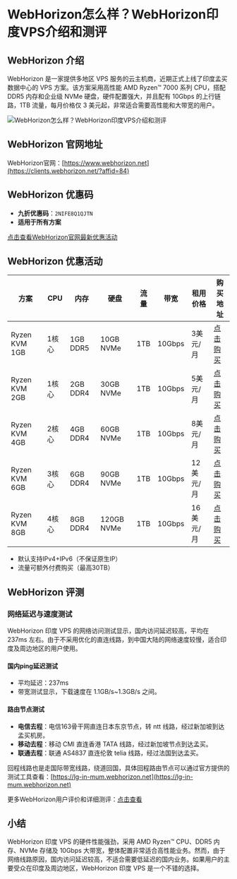 # WebHorizon怎么样？WebHorizon印度VPS介绍和测评

## WebHorizon 介绍
WebHorizon 是一家提供多地区 VPS 服务的云主机商，近期正式上线了印度孟买数据中心的 VPS 方案。该方案采用高性能 AMD Ryzen™ 7000 系列 CPU，搭配 DDR5 内存和企业级 NVMe 硬盘，硬件配置强大，并且配有 10Gbps 的上行链路，1TB 流量，每月价格仅 3 美元起，非常适合需要高性能和大带宽的用户。

![WebHorizon怎么样？WebHorizon印度VPS介绍和测评](https://github.com/user-attachments/assets/b5fea1dc-e3d4-450d-9f37-15f15c5c45a9)

## WebHorizon 官网地址
WebHorizon官网：[https://www.webhorizon.net](https://clients.webhorizon.net/?affid=84)

## WebHorizon 优惠码
- **九折优惠码**：`2NIFE8Q1QJTN`
- **适用于所有方案**

[点击查看WebHorizon官网最新优惠活动](https://clients.webhorizon.net/?affid=84)

## WebHorizon 优惠活动

| 方案               | CPU    | 内存       | 硬盘        | 流量  | 带宽   | 租用价格     | 购买地址                                         |
|--------------------|--------|------------|-------------|-------|--------|--------------|--------------------------------------------------|
| Ryzen KVM 1GB      | 1核心  | 1GB DDR5   | 10GB NVMe   | 1TB   | 10Gbps | 3美元/月     | [点击购买](https://clients.webhorizon.net/?cmd=cart&action=add&affid=84&id=196)     |
| Ryzen KVM 2GB      | 1核心  | 2GB DDR4   | 30GB NVMe   | 1TB   | 10Gbps | 5美元/月     | [点击购买](https://clients.webhorizon.net/?cmd=cart&action=add&affid=84&id=198)     |
| Ryzen KVM 4GB      | 2核心  | 4GB DDR4   | 60GB NVMe   | 1TB   | 10Gbps | 8美元/月     | [点击购买](https://clients.webhorizon.net/?cmd=cart&action=add&affid=84&id=188)     |
| Ryzen KVM 6GB      | 3核心  | 6GB DDR4   | 90GB NVMe   | 1TB   | 10Gbps | 12美元/月    | [点击购买](https://clients.webhorizon.net/?cmd=cart&action=add&affid=84&id=199)     |
| Ryzen KVM 8GB      | 4核心  | 8GB DDR4   | 120GB NVMe  | 1TB   | 10Gbps | 16美元/月    | [点击购买](https://clients.webhorizon.net/?cmd=cart&action=add&affid=84&id=200)     |

- 默认支持IPv4+IPv6（不保证原生IP）
- 流量可额外付费购买（最高30TB）

## WebHorizon 评测

### 网络延迟与速度测试
WebHorizon 印度 VPS 的网络访问测试显示，国内访问延迟较高，平均在 237ms 左右。由于不采用优化的直连线路，到中国大陆的网络速度较慢，适合印度及周边地区的用户使用。

#### 国内ping延迟测试
- 平均延迟：237ms
- 带宽测试显示，下载速度在 1.1GB/s~1.3GB/s 之间。

#### 路由节点测试
- **电信去程**：电信163骨干网直连日本东京节点，转 ntt 线路，经过新加坡到达孟买机房。
- **移动去程**：移动 CMI 直连香港 TATA 线路，经过新加坡节点到达孟买。
- **联通去程**：联通 AS4837 直连伦敦 telia 线路，经过法国到达孟买。

回程线路也是走国际带宽线路，绕道回国，具体回程路由节点可以通过官方提供的测试工具查看：[https://lg-in-mum.webhorizon.net](https://lg-in-mum.webhorizon.net)

更多WebHorizon用户评价和详细测评：[点击查看](https://clients.webhorizon.net/?affid=84)

## 小结
WebHorizon 印度 VPS 的硬件性能强劲，采用 AMD Ryzen™ CPU、DDR5 内存、NVMe 存储及 10Gbps 大带宽，整体配置非常适合高性能业务。然而，由于网络线路原因，国内访问延迟较高，不适合需要低延迟的国内业务。如果用户的主要受众在印度及周边地区，WebHorizon 印度 VPS 是一个不错的选择。


